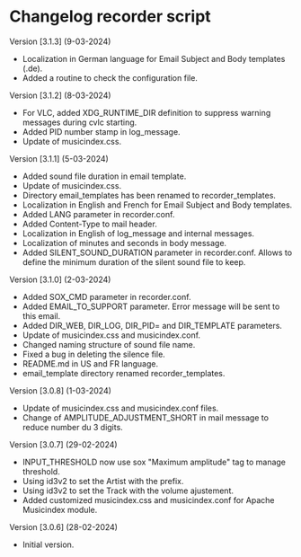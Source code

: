 # Changelog recorder script

Version [3.1.3] (9-03-2024)

- Localization in German language for Email Subject and Body templates (.de).
- Added a routine to check the configuration file.

Version [3.1.2] (8-03-2024)

- For VLC, added XDG_RUNTIME_DIR definition to suppress warning messages during cvlc starting.
- Added PID number stamp in log_message.
- Update of musicindex.css.

Version [3.1.1] (5-03-2024)

- Added sound file duration in email template.
- Update of musicindex.css.
- Directory email_templates has been renamed to recorder_templates.
- Localization in English and French for Email Subject and Body templates.
- Added LANG parameter in recorder.conf.
- Added Content-Type to mail header.
- Localization in English of log_message and internal messages.
- Localization of minutes and seconds in body message.
- Added SILENT_SOUND_DURATION parameter in recorder.conf. Allows to define the minimum duration of the silent sound file to keep.

Version [3.1.0] (2-03-2024)

- Added SOX_CMD parameter in recorder.conf.
- Added EMAIL_TO_SUPPORT parameter. Error message will be sent to this email.
- Added DIR_WEB, DIR_LOG, DIR_PID= and DIR_TEMPLATE parameters.
- Update of musicindex.css and musicindex.conf.
- Changed naming structure of sound file name.
- Fixed a bug in deleting the silence file.
- README.md in US and FR language.
- email_template directory renamed recorder_templates.

Version [3.0.8] (1-03-2024)

- Update of musicindex.css and musicindex.conf files.
- Change of AMPLITUDE_ADJUSTMENT_SHORT in mail message to reduce number du 3 digits.

Version [3.0.7] (29-02-2024)

- INPUT_THRESHOLD now use sox "Maximum amplitude" tag to manage threshold.
- Using id3v2 to set the Artist with the prefix.
- Using id3v2 to set the Track with the volume ajustement.
- Added customized musicindex.css and musicindex.conf for Apache Musicindex module.

Version [3.0.6] (28-02-2024)

- Initial version.
